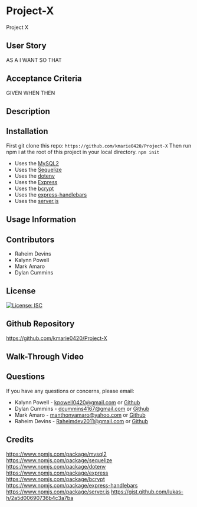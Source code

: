 # Project-X
Project X

## User Story

AS A
I WANT
SO THAT

## Acceptance Criteria

GIVEN
WHEN
THEN

## Description


## Installation

First git clone this repo: `https://github.com/kmarie0420/Project-X`
Then run npm i at the root of this project in your local directory.
`npm init`
   * Uses the [MySQL2](https://www.npmjs.com/package/mysql2) 
   * Uses the [Sequelize](https://www.npmjs.com/package/sequelize)
   * Uses the [dotenv](https://www.npmjs.com/package/dotenv)
   * Uses the [Express](https://www.npmjs.com/package/express)
   * Uses the [bcrypt](https://www.npmjs.com/package/bcrypt)
   * Uses the [express-handlebars](https://www.npmjs.com/package/express-handlebars)
   * Uses the [server.js](https://www.npmjs.com/package/server.js)

## Usage Information


## Contributors

* Raheim Devins
* Kalynn Powell
* Mark Amaro
* Dylan Cummins

## License

[![License: ISC](https://img.shields.io/badge/License-ISC-blue.svg)](https://opensource.org/licenses/ISC)

## Github Repository

https://github.com/kmarie0420/Project-X 

## Walk-Through Video


## Questions

If you have any questions or concerns, please email:
   * Kalynn Powell - kpowell0420@gmail.com or [Github](https://github.com/kmarie0420) 
   * Dylan Cummins - dcummins4167@gmail.com or [Github](https://github.com/MarkAAmaro) 
   * Mark Amaro - manthonyamaro@yahoo.com or [Github](https://github.com/DylanCummins4167) 
   * Raheim Devins - Raheimdev2011@gmail.com or [Github](https://gitHub.com/RaheimDevins) 

## Credits

https://www.npmjs.com/package/mysql2
https://www.npmjs.com/package/sequelize
https://www.npmjs.com/package/dotenv
https://www.npmjs.com/package/express
https://www.npmjs.com/package/bcrypt
https://www.npmjs.com/package/express-handlebars 
https://www.npmjs.com/package/server.js
https://gist.github.com/lukas-h/2a5d00690736b4c3a7ba 